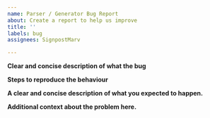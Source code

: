 ```yaml
---
name: Parser / Generator Bug Report
about: Create a report to help us improve
title: ''
labels: bug
assignees: SignpostMarv

---
```


**Clear and concise description of what the bug**


**Steps to reproduce the behaviour**


**A clear and concise description of what you expected to happen.**


**Additional context about the problem here.**
